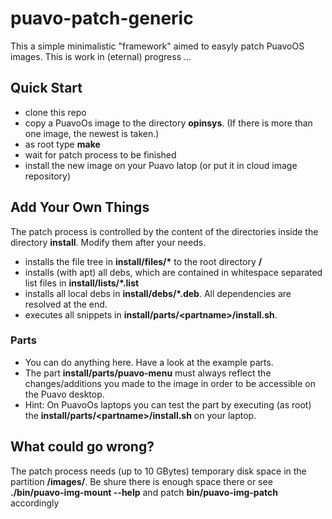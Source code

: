# puavo-patch-generic

This a simple minimalistic "framework" aimed to easyly patch PuavoOS images. This is work in (eternal) progress ...

## Quick Start

- clone this repo 
- copy a PuavoOs image to the directory **opinsys**. (If there is more than one image, the newest is taken.)
- as root type **make**
- wait for patch process to be finished
- install the new image on your Puavo latop (or put it in cloud image repository)

## Add Your Own Things

The patch process is controlled by the content of the directories inside the directory **install**. Modify them after your needs.

- installs the file tree in **install/files/\*** to the root directory **/**
- installs (with apt) all debs, which are contained in whitespace separated list files in **install/lists/*.list**
- installs all local debs in **install/debs/*.deb**. All dependencies are resolved at the end.
- executes all snippets in **install/parts/\<partname\>/install.sh**.  

### Parts

- You can do anything here. Have a look at the example parts.
- The part **install/parts/puavo-menu** must always reflect the changes/additions you made to the image in order to be accessible on the Puavo desktop. 
- Hint: On PuavoOs laptops you can test the part by executing (as root) the **install/parts/\<partname\>/install.sh** on your laptop.

## What could go wrong?

The patch process needs (up to 10 GBytes) temporary disk space in the partition **/images/**. Be shure there is enough space there or see **./bin/puavo-img-mount --help** and patch **bin/puavo-img-patch** accordingly
